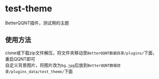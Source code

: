 # test-theme

BetterQQNT插件，测试用的主题


## 使用方法

clone或下载zip文件解压，将文件夹移动至`BetterQQNT数据目录/plugins/`下面，重启QQNT即可  
自定义背景图片，将图片改为`bg.jpg`后放到`BetterQQNT数据目录/plugins_data/test_theme/`下面
